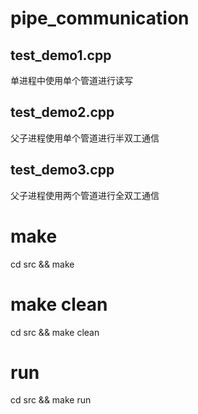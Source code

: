 # pipe_communication
## test_demo1.cpp
单进程中使用单个管道进行读写

## test_demo2.cpp
父子进程使用单个管道进行半双工通信

## test_demo3.cpp
父子进程使用两个管道进行全双工通信


# make
  cd src && make

# make clean
  cd src && make clean

# run
  cd src && make run